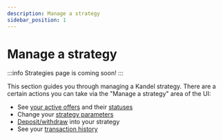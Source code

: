 ```yaml
---
description: Manage a strategy
sidebar_position: 1
---
```



# Manage a strategy

:::info
Strategies page is coming soon!
:::

This section guides you through managing a Kandel strategy.
There are a certain actions you can take via the "Manage a strategy" area of the UI:

* See [your active offers](./overview-tab.md#list-of-active-offers) and their [statuses](statuses-and-alerts.md)
* Change your [strategy parameters](parameters-tab.md)
* [Deposit/withdraw](./parameters-tab.md#unallocated-inventory) into your strategy
* See your [transaction history](./history-tab.md)